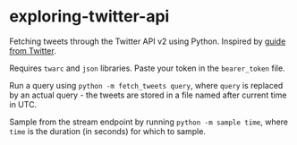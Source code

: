 # exploring-twitter-api

Fetching tweets through the Twitter API v2 using Python. Inspired by [guide from Twitter](https://github.com/twitterdev/getting-started-with-the-twitter-api-v2-for-academic-research).

Requires `twarc` and `json` libraries. Paste your token in the `bearer_token` file.

Run a query using `python -m fetch_tweets query`, where `query` is replaced by an actual query - the tweets are stored in a file named after current time in UTC.

Sample from the stream endpoint by running `python -m sample time`, where `time` is the duration (in seconds) for which to sample.